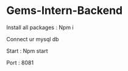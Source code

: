 # Gems-Intern-Backend
Install all packages :
Npm i 

Connect ur mysql db

Start :
Npm start

Port : 8081

